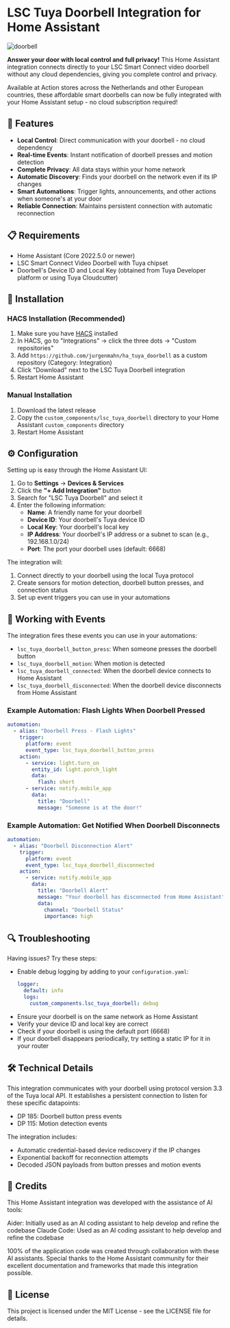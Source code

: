 # LSC Tuya Doorbell Integration for Home Assistant

![doorbell](https://github.com/jurgenmahn/ha_tuya_doorbell/icons/logo.png)

**Answer your door with local control and full privacy!** This Home Assistant integration connects directly to your LSC Smart Connect video doorbell without any cloud dependencies, giving you complete control and privacy.

Available at Action stores across the Netherlands and other European countries, these affordable smart doorbells can now be fully integrated with your Home Assistant setup - no cloud subscription required!

## 🚀 Features

- **Local Control**: Direct communication with your doorbell - no cloud dependency
- **Real-time Events**: Instant notification of doorbell presses and motion detection
- **Complete Privacy**: All data stays within your home network
- **Automatic Discovery**: Finds your doorbell on the network even if its IP changes
- **Smart Automations**: Trigger lights, announcements, and other actions when someone's at your door
- **Reliable Connection**: Maintains persistent connection with automatic reconnection

## 📋 Requirements

- Home Assistant (Core 2022.5.0 or newer)
- LSC Smart Connect Video Doorbell with Tuya chipset
- Doorbell's Device ID and Local Key (obtained from Tuya Developer platform or using Tuya Cloudcutter)

## 📲 Installation

### HACS Installation (Recommended)

1. Make sure you have [HACS](https://hacs.xyz/) installed
2. In HACS, go to "Integrations" → click the three dots → "Custom repositories"
3. Add `https://github.com/jurgenmahn/ha_tuya_doorbell` as a custom repository (Category: Integration)
4. Click "Download" next to the LSC Tuya Doorbell integration
5. Restart Home Assistant

### Manual Installation

1. Download the latest release
2. Copy the `custom_components/lsc_tuya_doorbell` directory to your Home Assistant `custom_components` directory
3. Restart Home Assistant

## ⚙️ Configuration

Setting up is easy through the Home Assistant UI:

1. Go to **Settings** → **Devices & Services**
2. Click the **"+ Add Integration"** button
3. Search for "LSC Tuya Doorbell" and select it
4. Enter the following information:
   - **Name**: A friendly name for your doorbell
   - **Device ID**: Your doorbell's Tuya device ID
   - **Local Key**: Your doorbell's local key
   - **IP Address**: Your doorbell's IP address or a subnet to scan (e.g., 192.168.1.0/24)
   - **Port**: The port your doorbell uses (default: 6668)

The integration will:
1. Connect directly to your doorbell using the local Tuya protocol
2. Create sensors for motion detection, doorbell button presses, and connection status
3. Set up event triggers you can use in your automations

## 🔄 Working with Events

The integration fires these events you can use in your automations:

- `lsc_tuya_doorbell_button_press`: When someone presses the doorbell button
- `lsc_tuya_doorbell_motion`: When motion is detected
- `lsc_tuya_doorbell_connected`: When the doorbell device connects to Home Assistant
- `lsc_tuya_doorbell_disconnected`: When the doorbell device disconnects from Home Assistant

### Example Automation: Flash Lights When Doorbell Pressed

```yaml
automation:
  - alias: "Doorbell Press - Flash Lights"
    trigger:
      platform: event
      event_type: lsc_tuya_doorbell_button_press
    action:
      - service: light.turn_on
        entity_id: light.porch_light
        data:
          flash: short
      - service: notify.mobile_app
        data:
          title: "Doorbell"
          message: "Someone is at the door!"
```

### Example Automation: Get Notified When Doorbell Disconnects

```yaml
automation:
  - alias: "Doorbell Disconnection Alert"
    trigger:
      platform: event
      event_type: lsc_tuya_doorbell_disconnected
    action:
      - service: notify.mobile_app
        data:
          title: "Doorbell Alert"
          message: "Your doorbell has disconnected from Home Assistant"
          data:
            channel: "Doorbell Status"
            importance: high
```

## 🔍 Troubleshooting

Having issues? Try these steps:

- Enable debug logging by adding to your `configuration.yaml`:
  ```yaml
  logger:
    default: info
    logs:
      custom_components.lsc_tuya_doorbell: debug
  ```
- Ensure your doorbell is on the same network as Home Assistant
- Verify your device ID and local key are correct
- Check if your doorbell is using the default port (6668)
- If your doorbell disappears periodically, try setting a static IP for it in your router

## 🛠️ Technical Details

This integration communicates with your doorbell using protocol version 3.3 of the Tuya local API. It establishes a persistent connection to listen for these specific datapoints:

- DP 185: Doorbell button press events
- DP 115: Motion detection events

The integration includes:
- Automatic credential-based device rediscovery if the IP changes
- Exponential backoff for reconnection attempts
- Decoded JSON payloads from button presses and motion events

## 📝 Credits

This Home Assistant integration was developed with the assistance of AI tools:

Aider: Initially used as an AI coding assistant to help develop and refine the codebase
Claude Code: Used as an AI coding assistant to help develop and refine the codebase

100% of the application code was created through collaboration with these AI assistants.
Special thanks to the Home Assistant community for their excellent documentation and frameworks that made this integration possible.

## 📜 License

This project is licensed under the MIT License - see the LICENSE file for details.